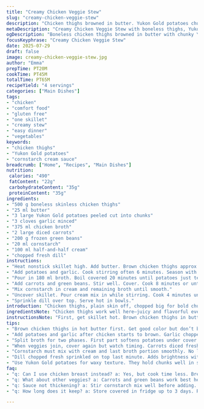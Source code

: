 ```yaml
---
title: "Creamy Chicken Veggie Stew"
slug: "creamy-chicken-veggie-stew"
description: "Chicken thighs browned in butter. Yukon Gold potatoes chunked big. Garlic minced. Chicken broth split in two. Stir-fry veggie mix replaced by fresh diced carrots and frozen green beans. Cornstarch thickens with cream. Parsley swapped for chopped dill. Simmer in covered pan. Thick sauce clings to tender meat and crisp-tender veggies. No skin. No bones. Gluten and nuts free. Slightly longer cooking times. Lots of savory and creamy textures meld. Hearty and uncomplicated."
metaDescription: "Creamy Chicken Veggie Stew with boneless thighs, Yukon Gold potatoes, fresh carrots, frozen green beans, and dill in a thickened cream sauce. Hearty, savory, gluten free."
ogDescription: "Boneless chicken thighs browned in butter with chunky Yukon potatoes, carrots & green beans. Cream-thickened sauce, fresh dill. Simple, hearty, no bones no fuss."
focusKeyphrase: "Creamy Chicken Veggie Stew"
date: 2025-07-29
draft: false
image: creamy-chicken-veggie-stew.jpg
author: "Emma"
prepTime: PT20M
cookTime: PT45M
totalTime: PT65M
recipeYield: "4 servings"
categories: ["Main Dishes"]
tags:
- "chicken"
- "comfort food"
- "gluten free"
- "one skillet"
- "creamy stew"
- "easy dinner"
- "vegetables"
keywords:
- "chicken thighs"
- "Yukon Gold potatoes"
- "cornstarch cream sauce"
breadcrumb: ["Home", "Recipes", "Main Dishes"]
nutrition: 
 calories: "490"
 fatContent: "22g"
 carbohydrateContent: "35g"
 proteinContent: "35g"
ingredients:
- "500 g boneless skinless chicken thighs"
- "25 ml butter"
- "3 large Yukon Gold potatoes peeled cut into chunks"
- "3 cloves garlic minced"
- "375 ml chicken broth"
- "2 large diced carrots"
- "200 g frozen green beans"
- "20 ml cornstarch"
- "100 ml half-and-half cream"
- "chopped fresh dill"
instructions:
- "Heat nonstick skillet high. Add butter. Brown chicken thighs approx 12 minutes, flipping once."
- "Add potatoes and garlic. Cook stirring often 6 minutes. Season with salt and pepper."
- "Pour in 180 ml broth. Boil covered 20 minutes until potatoes just tender."
- "Add carrots and green beans. Stir well. Cover. Cook 8 minutes or until veggies softened but still have snap."
- "Mix cornstarch in cream and remaining broth until smooth."
- "Uncover skillet. Pour cream mix in while stirring. Cook 4 minutes until sauce thickens slightly."
- "Sprinkle dill over top. Serve hot in bowls."
introduction: "Chicken thighs, plain skin off, chopped big for bold chunks. Butter sizzles hot. Potatoes, golden Yukon Gold, chunked thick. Garlic smashed fine, sharp but not overpowering. Broth split for staged cooking—first to soften potatoes, later mixed with cream for thickening. Swapped out that stir-fry veggie bag. Diced fresh carrots add sweetness, green beans frozen, snap and color retained. Cornstarch blends with cream to thicken sauce gently, no lumps. Dill for fresh herbal twist, going different route than usual parsley. Cook times stretched—more low and slow than quick. Stir often to keep things moving in skillet. Big flavors, creamy sauce clinging to tender chicken and veggies. Simple, achievable, no fuss. Good for any night needing comfort close by."
ingredientsNote: "Chicken thighs work well here—juicy and flavorful even without skin. Butter quantity cut a bit to avoid greasiness. Yukon Gold potatoes chosen for their waxy texture—won’t break down into mush in slower cook. Garlic adds foundational aroma, keep it chopped small but not minced to avoid burning during initial sauté. Switched out premixed vegetable medley for fresh diced carrots—adds sweetness and body—and frozen green beans bring color with minimal prep. Cornstarch makes sauce shine clear and creamy without heaviness; half-and-half balances richness and lightness. Fresh dill herbs provide subtle anise notes, a bit unexpected but nice against creamy background. Salt and pepper to taste; no extra spices added."
instructionsNote: "First, get skillet hot. Brown chicken thighs in butter 12 minutes, turning once for even color and to seal juices in. Add potatoes and garlic, cook stirring often, letting potatoes soften slightly and garlic release aroma without burning. Add just over half the broth, raise heat to boil, cover and reduce heat to simmer to finish cooking potatoes in about 20 minutes. Once potatoes nearly tender, add carrots and green beans, cover and cook additional 8 minutes. In meantime, mix cornstarch, cream, and remaining broth in small cup until smooth, no lumps. Remove lid, pour cream mixture in slowly while stirring constantly. Keep stirring as sauce thickens for about 4 minutes, watching carefully to prevent clumps or scorching. Add chopped dill just before serving for fresh brightness. Serve in warm bowls to hold heat and catch sauce. No bones, no peel—fork goes straight through chicken, chunks hold shape but soft inside."
tips:
- "Brown chicken thighs in hot butter first. Get good color but don’t burn. Flip once mid-way for even cooking. No skin means watch temperature to keep moist inside."
- "Add potatoes and garlic after chicken starts to brown. Garlic chopped fine but not minced to avoid scorch. Stir often so potatoes soften but don’t mush out. Salt and pepper here early for layering flavors."
- "Split broth for two phases. First part softens potatoes under cover and simmer low. Don’t rush. Potatoes chunked big to hold shape during longer cook time. Keep lid tight for steam build-up."
- "When veggies join, cover again but watch timing. Carrots diced fresh add sweetness. Frozen green beans add snap and color—don’t overcook, keep slight crunch. Stir carefully so veggies don’t squish."
- "Cornstarch must mix with cream and last broth portion smoothly. No lumps allowed. Pour slowly into uncovered pan while stirring constantly. Sauce thickens gradually—watch closely to avoid clumps or scorching."
- "Dill chopped fresh sprinkled on top last minute. Adds brightness with subtle anise notes. Not parsley here. Fresh herbs cut harsh creaminess with light herbal twist. Add just before serving to keep herb flavor alive."
- "Use Yukon Gold potatoes for waxy texture. They hold chunks well in slow cook, no mush. Butter amount kept moderate to avoid greasy feel but enough for browning chicken and flavor base. Half-and-half cream balances richness."
faq:
- "q: Can I use chicken breast instead? a: Yes, but cook time less. Breasts dry out faster. Watch closely. Brown carefully. Maybe add broth sooner. Texture changes—less fat, less flavor but fine if careful."
- "q: What about other veggies? a: Carrots and green beans work best here but swap in similar density ones like peas, zucchini chunks. Avoid watery veggies like mushrooms or leafy greens until end to avoid soggy."
- "q: Sauce not thickening? a: Stir cornstarch mix well before adding. Pour slow. Heat medium not high. Cook after adding slowly so starch activates. Too cold or fast causes lumps or no thickening. Can add more cornstarch paste if needed."
- "q: How long does it keep? a: Store covered in fridge up to 3 days. Reheat gently—microwave or stovetop. Can freeze but sauce texture changes slightly, may need whisk to recombine. Best fresh for cream and dill flavor."

---
```

